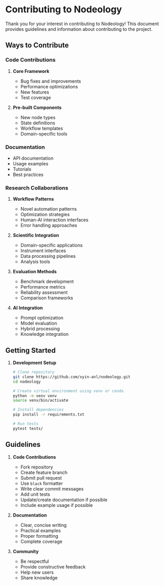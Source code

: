 # Contributing to Nodeology

Thank you for your interest in contributing to Nodeology! This document provides guidelines and information about contributing to the project.

## Ways to Contribute

### Code Contributions

1. **Core Framework**
   - Bug fixes and improvements
   - Performance optimizations 
   - New features
   - Test coverage

2. **Pre-built Components**
   - New node types
   - State definitions
   - Workflow templates
   - Domain-specific tools

### Documentation

- API documentation
- Usage examples
- Tutorials
- Best practices

### Research Collaborations

1. **Workflow Patterns**
   - Novel automation patterns
   - Optimization strategies
   - Human-AI interaction interfaces
   - Error handling approaches

2. **Scientific Integration**
   - Domain-specific applications
   - Instrument interfaces
   - Data processing pipelines
   - Analysis tools

3. **Evaluation Methods**
   - Benchmark development
   - Performance metrics
   - Reliability assessment
   - Comparison frameworks

4. **AI Integration**
   - Prompt optimization
   - Model evaluation
   - Hybrid processing
   - Knowledge integration

## Getting Started

1. **Development Setup**
   ```bash
   # Clone repository
   git clone https://github.com/xyin-anl/nodeology.git
   cd nodeology

   # Create virtual environment using venv or conda
   python -m venv venv
   source venv/bin/activate  

   # Install dependencies
   pip install -r requirements.txt

   # Run tests
   pytest tests/
   ```

## Guidelines

1. **Code Contributions**
   - Fork repository
   - Create feature branch
   - Submit pull request
   - Use `black` formatter
   - Write clear commit messages
   - Add unit tests
   - Update/create documentation if possible
   - Include example usage if possible

2. **Documentation**
   - Clear, concise writing
   - Practical examples
   - Proper formatting
   - Complete coverage

3. **Community**
   - Be respectful
   - Provide constructive feedback
   - Help new users
   - Share knowledge